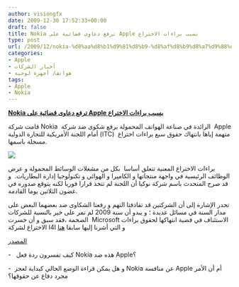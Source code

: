 ```yaml
---
author: visiongfx
date: 2009-12-30 17:52:33+00:00
draft: false
title: Nokia ترفع دعاوى قضائية على Apple بسبب براءات الاختراع
type: post
url: /2009/12/nokia-%d8%aa%d8%b1%d9%81%d8%b9-%d8%af%d8%b9%d8%a7%d9%88%d9%89-%d9%82%d8%b6%d8%a7%d8%a6%d9%8a%d8%a9-%d8%b9%d9%84%d9%89-apple-%d8%a8%d8%b3%d8%a8%d8%a8-%d8%a8%d8%b1%d8%a7%d8%a1%d8%a7%d8%aa-%d8%a7%d9%84/
categories:
- Apple
- أخبار الشركات
- هواتف/ أجهزة لوحية
tags:
- Apple
- Nokia
---
```


[**Nokia ترفع دعاوى قضائية على Apple بسبب براءات الاختراع**](https://www.it-scoop.com/2009/12/nokia-%d8%aa%d8%b1%d9%81%d8%b9-%d8%af%d8%b9%d8%a7%d9%88%d9%89-%d9%82%d8%b6%d8%a7%d8%a6%d9%8a%d8%a9-%d8%b9%d9%84%d9%89-apple-%d8%a8%d8%b3%d8%a8%d8%a8-%d8%a8%d8%b1%d8%a7%d8%a1%d8%a7%d8%aa-%d8%a7%d9%84/)


قامت شركة Nokia  الرائدة في صناعة الهواتف المحمولة برفع شكوى ضد شركة  Apple أمام اللجنة الأمريكية للتجارة الدولية (ITC)  متهمة إياها بانتهاك حقوق سبع براءات اختراع مسجلة باسمها.

[![](https://www.it-scoop.com/wp-content/uploads/2009/12/nokia-vs-apple-gloves-300x255.jpg)
](https://www.it-scoop.com/2009/12/nokia-%d8%aa%d8%b1%d9%81%d8%b9-%d8%af%d8%b9%d8%a7%d9%88%d9%89-%d9%82%d8%b6%d8%a7%d8%a6%d9%8a%d8%a9-%d8%b9%d9%84%d9%89-apple-%d8%a8%d8%b3%d8%a8%d8%a8-%d8%a8%d8%b1%d8%a7%d8%a1%d8%a7%d8%aa-%d8%a7%d9%84/)

براءات الاختراع المعنية تتعلق أساسا  بكل من مشغلات الوسائط المحمولة و عرض الوظائف الرئيسية في واجهة منتجاتها و الكاميرا و الهوائي و تكنولوجيا إدارة البطاريات.  و قد صرح المتحدث باسم شركة نوكيا أن اللجنة لم تتخذ قرارا فوريا لكنه يتوقع صدوره في غضون الثلاثين يوما القادمة.

تجدر الإشارة إلى أن الشركتين قد تقاذفتا التهم و رفعتا الشكاوى ضد بعضهما البعض على مدار السنة في مسائل عديدة ؛ و يبدو أن سنة 2009 لم تمر على خير بالنسبة للشركات الضخمة ،فقد سبق و أن خسرت  Microsoft الاستئناف في قضية انتهاكها لحقوق براءات الاختراع لشركة I4I و التي أشرنا إليها سابقا [هنا](../../../../../2009/12/microsoft-%d8%aa%d8%ae%d8%b3%d8%b1-%d9%82%d8%b6%d9%8a%d8%aa%d9%87%d8%a7-%d8%a3%d9%85%d8%a7%d9%85-i4i-%d9%88%d8%aa%d9%85%d9%86%d8%b9-%d9%85%d9%86-%d8%a8%d9%8a%d8%b9-word2007-%d8%a7%d8%a8%d8%aa%d8%af/)

[المصدر](http://www.nokia.com/press/press-releases/showpressrelease?newsid=1368607)

-   كيف تفسرون ردة فعل Nokia هذه ضد Apple؟

-  و هل يمكن قراءة الوضع الحالي كبداية لعجز Nokia عن منافسة Apple أم أن الأمر مجرد دفاع عن حقوقها؟
